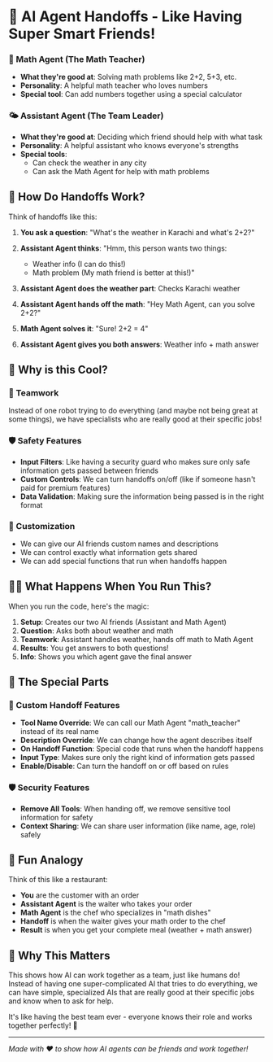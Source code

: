 # 🤖 AI Agent Handoffs - Like Having Super Smart Friends!

### 🧮 Math Agent (The Math Teacher)

- **What they're good at**: Solving math problems like 2+2, 5+3, etc.
- **Personality**: A helpful math teacher who loves numbers
- **Special tool**: Can add numbers together using a special calculator

### 🌤️ Assistant Agent (The Team Leader)

- **What they're good at**: Deciding which friend should help with what task
- **Personality**: A helpful assistant who knows everyone's strengths
- **Special tools**:
  - Can check the weather in any city
  - Can ask the Math Agent for help with math problems

## 🤝 How Do Handoffs Work?

Think of handoffs like this:

1. **You ask a question**: "What's the weather in Karachi and what's 2+2?"

2. **Assistant Agent thinks**: "Hmm, this person wants two things:

   - Weather info (I can do this!)
   - Math problem (My math friend is better at this!)"

3. **Assistant Agent does the weather part**: Checks Karachi weather

4. **Assistant Agent hands off the math**: "Hey Math Agent, can you solve 2+2?"

5. **Math Agent solves it**: "Sure! 2+2 = 4"

6. **Assistant Agent gives you both answers**: Weather info + math answer

## 🎯 Why is this Cool?

### 🔄 Teamwork

Instead of one robot trying to do everything (and maybe not being great at some things), we have specialists who are really good at their specific jobs!

### 🛡️ Safety Features

- **Input Filters**: Like having a security guard who makes sure only safe information gets passed between friends
- **Custom Controls**: We can turn handoffs on/off (like if someone hasn't paid for premium features)
- **Data Validation**: Making sure the information being passed is in the right format

### 🎨 Customization

- We can give our AI friends custom names and descriptions
- We can control exactly what information gets shared
- We can add special functions that run when handoffs happen

## 🏃‍♂️ What Happens When You Run This?

When you run the code, here's the magic:

1. **Setup**: Creates our two AI friends (Assistant and Math Agent)
2. **Question**: Asks both about weather and math
3. **Teamwork**: Assistant handles weather, hands off math to Math Agent
4. **Results**: You get answers to both questions!
5. **Info**: Shows you which agent gave the final answer

## 🧩 The Special Parts

### 🔧 Custom Handoff Features

- **Tool Name Override**: We can call our Math Agent "math_teacher" instead of its real name
- **Description Override**: We can change how the agent describes itself
- **On Handoff Function**: Special code that runs when the handoff happens
- **Input Type**: Makes sure only the right kind of information gets passed
- **Enable/Disable**: Can turn the handoff on or off based on rules

### 🛡️ Security Features

- **Remove All Tools**: When handing off, we remove sensitive tool information for safety
- **Context Sharing**: We can share user information (like name, age, role) safely

## 🎈 Fun Analogy

Think of this like a restaurant:

- **You** are the customer with an order
- **Assistant Agent** is the waiter who takes your order
- **Math Agent** is the chef who specializes in "math dishes"
- **Handoff** is when the waiter gives your math order to the chef
- **Result** is when you get your complete meal (weather + math answer)

## 🚀 Why This Matters

This shows how AI can work together as a team, just like humans do! Instead of having one super-complicated AI that tries to do everything, we can have simple, specialized AIs that are really good at their specific jobs and know when to ask for help.

It's like having the best team ever - everyone knows their role and works together perfectly! 🌟

---

_Made with ❤️ to show how AI agents can be friends and work together!_
